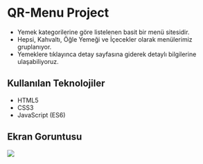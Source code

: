 <h1>QR-Menu Project</h1>

- Yemek kategorilerine göre listelenen basit bir menü sitesidir.
- Hepsi, Kahvaltı, Öğle Yemeği ve İçecekler olarak menülerimiz gruplanıyor.
- Yemeklere tıklayınca detay sayfasına giderek detaylı bilgilerine ulaşabiliyoruz.

<h2>Kullanılan Teknolojiler</h2>

- HTML5
- CSS3
- JavaScript (ES6)

<h2>Ekran Goruntusu</h2>

![](ekran.gif)

